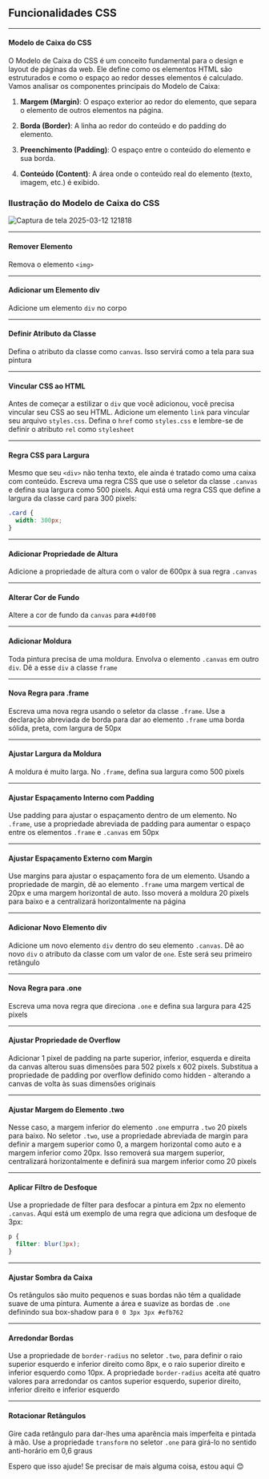 
## Funcionalidades CSS

---

#### Modelo de Caixa do CSS
O Modelo de Caixa do CSS é um conceito fundamental para o design e layout de páginas da web. Ele define como os elementos HTML são estruturados e como o espaço ao redor desses elementos é calculado. Vamos analisar os componentes principais do Modelo de Caixa:

1. **Margem (Margin)**: O espaço exterior ao redor do elemento, que separa o elemento de outros elementos na página.

2. **Borda (Border)**: A linha ao redor do conteúdo e do padding do elemento.

3. **Preenchimento (Padding)**: O espaço entre o conteúdo do elemento e sua borda.

4. **Conteúdo (Content)**: A área onde o conteúdo real do elemento (texto, imagem, etc.) é exibido.

### Ilustração do Modelo de Caixa do CSS
![Captura de tela 2025-03-12 121818](https://github.com/user-attachments/assets/e591d1e5-1a5e-4b0f-82d4-6acc82a22608)


---

#### Remover Elemento
Remova o elemento `<img>`

---

#### Adicionar um Elemento div
Adicione um elemento `div` no corpo

---

#### Definir Atributo da Classe
Defina o atributo da classe como `canvas`. Isso servirá como a tela para sua pintura

---

#### Vincular CSS ao HTML
Antes de começar a estilizar o `div` que você adicionou, você precisa vincular seu CSS ao seu HTML. Adicione um elemento `link` para vincular seu arquivo `styles.css`. Defina o `href` como `styles.css` e lembre-se de definir o atributo `rel` como `stylesheet`

---

#### Regra CSS para Largura
Mesmo que seu `<div>` não tenha texto, ele ainda é tratado como uma caixa com conteúdo. Escreva uma regra CSS que use o seletor da classe `.canvas` e defina sua largura como 500 pixels. Aqui está uma regra CSS que define a largura da classe card para 300 pixels:
```css
.card {
  width: 300px;
}
```

---

#### Adicionar Propriedade de Altura
Adicione a propriedade de altura com o valor de 600px à sua regra `.canvas`

---

#### Alterar Cor de Fundo
Altere a cor de fundo da `canvas` para `#4d0f00`

---

#### Adicionar Moldura
Toda pintura precisa de uma moldura. Envolva o elemento `.canvas` em outro `div`. Dê a esse `div` a classe `frame`

---

#### Nova Regra para .frame
Escreva uma nova regra usando o seletor da classe `.frame`. Use a declaração abreviada de borda para dar ao elemento `.frame` uma borda sólida, preta, com largura de 50px

---

#### Ajustar Largura da Moldura
A moldura é muito larga. No `.frame`, defina sua largura como 500 pixels

---

#### Ajustar Espaçamento Interno com Padding
Use padding para ajustar o espaçamento dentro de um elemento. No `.frame`, use a propriedade abreviada de padding para aumentar o espaço entre os elementos `.frame` e `.canvas` em 50px

---

#### Ajustar Espaçamento Externo com Margin
Use margins para ajustar o espaçamento fora de um elemento. Usando a propriedade de margin, dê ao elemento `.frame` uma margem vertical de 20px e uma margem horizontal de auto. Isso moverá a moldura 20 pixels para baixo e a centralizará horizontalmente na página

---

#### Adicionar Novo Elemento div
Adicione um novo elemento `div` dentro do seu elemento `.canvas`. Dê ao novo `div` o atributo da classe com um valor de `one`. Este será seu primeiro retângulo

---

#### Nova Regra para .one
Escreva uma nova regra que direciona `.one` e defina sua largura para 425 pixels

---

#### Ajustar Propriedade de Overflow
Adicionar 1 pixel de padding na parte superior, inferior, esquerda e direita da canvas alterou suas dimensões para 502 pixels x 602 pixels. Substitua a propriedade de padding por overflow definido como hidden - alterando a canvas de volta às suas dimensões originais

---

#### Ajustar Margem do Elemento .two
Nesse caso, a margem inferior do elemento `.one` empurra `.two` 20 pixels para baixo. No seletor `.two`, use a propriedade abreviada de margin para definir a margem superior como 0, a margem horizontal como auto e a margem inferior como 20px. Isso removerá sua margem superior, centralizará horizontalmente e definirá sua margem inferior como 20 pixels

---

#### Aplicar Filtro de Desfoque
Use a propriedade de filter para desfocar a pintura em 2px no elemento `.canvas`. Aqui está um exemplo de uma regra que adiciona um desfoque de 3px:
```css
p {
  filter: blur(3px);
}
```

---

#### Ajustar Sombra da Caixa
Os retângulos são muito pequenos e suas bordas não têm a qualidade suave de uma pintura. Aumente a área e suavize as bordas de `.one` definindo sua box-shadow para `0 0 3px 3px #efb762`

---

#### Arredondar Bordas
Use a propriedade de `border-radius` no seletor `.two`, para definir o raio superior esquerdo e inferior direito como 8px, e o raio superior direito e inferior esquerdo como 10px. A propriedade `border-radius` aceita até quatro valores para arredondar os cantos superior esquerdo, superior direito, inferior direito e inferior esquerdo

---

#### Rotacionar Retângulos
Gire cada retângulo para dar-lhes uma aparência mais imperfeita e pintada à mão. Use a propriedade `transform` no seletor `.one` para girá-lo no sentido anti-horário em 0,6 graus

Espero que isso ajude! Se precisar de mais alguma coisa, estou aqui 😊

